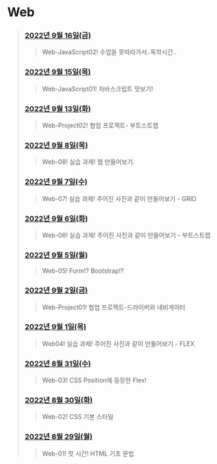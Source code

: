 # Web



> 
> ### [2022년 9월 16일(금)](./220916/README.md)
>
> > Web-JavaScript02! 수업을 못따라가서..독학시간..
> ### [2022년 9월 15일(목)](./220915/README.md)
>
> > Web-JavaScript01! 자바스크립트 맛보기!
> ### [2022년 9월 13일(화)](./220913/practice.md)
>
> > Web-Project02! 협업 프로젝트- 부트스트랩
> ### [2022년 9월 8일(목)](./220908/practice.md)
>
> > Web-08! 실습 과제! 웹 만들어보기.
> ### [2022년 9월 7일(수)](./220907/practice.md)
>
> > Web-07! 실습 과제! 주어진 사진과 같이 만들어보기 - GRID
> ### [2022년 9월 6일(화)](./220906/practice.md)
>
> > Web-06! 실습 과제! 주어진 사진과 같이 만들어보기 - 부트스트랩
> ### [2022년 9월 5일(월)](./220905/README.md)
>
> > Web-05! Form!? Bootstrap!?
> ### [2022년 9월 2일(금)](./220902/practice.md)
>
> > Web-Project01! 협업 프로젝트-드라이버와 네비게이터
> ### [2022년 9월 1일(목)](./220901/practice.md)
>
> > Web04! 실습 과제! 주어진 사진과 같이 만들어보기 - FLEX
> ### [2022년 8월 31일(수)](./220831/README.md)
>
> > Web-03! CSS Position에 등장한 Flex!
> ### [2022년 8월 30일(화)](./220830/README.md)
>
> > Web-02!  CSS 기본 스타일
> ### [2022년 8월 29일(월)](./220829/README.md)
>
> > Web-01! 첫 시간! HTML 기초 문법
